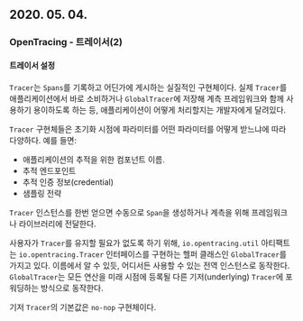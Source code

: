 ## 2020. 05. 04.

### OpenTracing - 트레이서(2)

#### 트레이서 설정

`Tracer`는 `Spans`를 기록하고 어딘가에 게시하는 실질적인 구현체이다. 실제 `Tracer`를 애플리케이션에서 바로 소비하거나 `GlobalTracer`에 저장해 계측 프레임워크와 함께 사용하기 용이하도록 하는 등, 애플리케이션이 어떻게 처리할지는 개발자에게 달려있다.

`Tracer` 구현체들은 초기화 시점에 파라미터를 어떤 파라미터를 어떻게 받느냐에 따라 다양하다. 예를 들면:

* 애플리케이션의 추적을 위한 컴포넌트 이름.
* 추적 엔드포인트
* 추적 인증 정보(credential)
* 샘플링 전략

`Tracer` 인스턴스를 한번 얻으면 수동으로 `Span`을 생성하거나 계측을 위해 프레임워크나 라이브러리에 전달한다. 

사용자가 `Tracer`를 유지할 필요가 없도록 하기 위해, `io.opentracing.util` 아티팩트는 `io.opentracing.Tracer` 인터페이스를 구현하는 헬퍼 클래스인  `GlobalTracer`를 가지고 있다. 이름에서 알 수 있듯, 어디서든 사용할 수 있는 전역 인스턴스로 동작한다. `GlobalTracer`는 모든 연산을 미래 시점에 등록될 다른 기저(underlying) `Tracer`에 포워딩하는 방식으로 동작한다.

기저 `Tracer`의 기본값은 `no-nop` 구현체이다.

